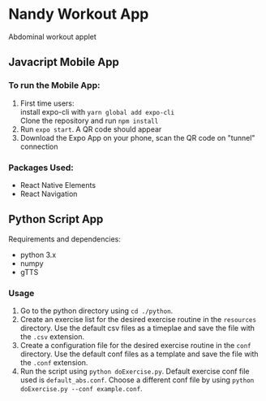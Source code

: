 # Nandy Workout App
Abdominal workout applet

## Javacript Mobile App

### To run the Mobile App:
1. First time users:   
install expo-cli with `yarn global add expo-cli`  
Clone the repository and run `npm install`  
2. Run `expo start`. A QR code should appear
3. Download the Expo App on your phone, scan the QR code on "tunnel" connection

### Packages Used:
- React Native Elements
- React Navigation

## Python Script App

Requirements and dependencies:
- python 3.x
- numpy
- gTTS

### Usage
1. Go to the python directory using `cd ./python`.
2. Create an exercise list for the desired exercise routine in the `resources` directory. Use the default csv files as a timeplae and save the file with the `.csv` extension.
3. Create a configuration file for the desired exercise routine in the `conf` directory. Use the default conf files as a template and save the file with the `.conf` extension.
4. Run the script using `python doExercise.py`. Default exercise conf file used is `default_abs.conf`. Choose a different conf file by using `python doExercise.py --conf example.conf`.
